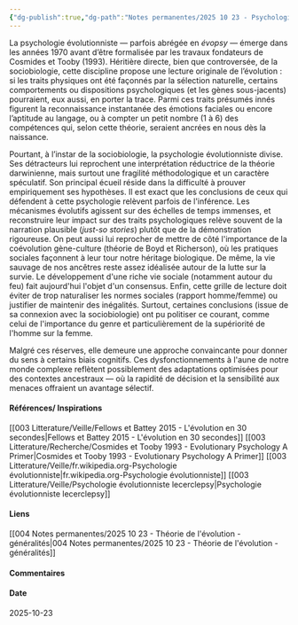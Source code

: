 ```yaml
---
{"dg-publish":true,"dg-path":"Notes permanentes/2025 10 23 - Psychologie évolutionniste - présentation.md","permalink":"/notes-permanentes/2025-10-23-psychologie-evolutionniste-presentation/","dgPassFrontmatter":true}
---
```


La psychologie évolutionniste — parfois abrégée en _évopsy_ — émerge dans les années 1970 avant d’être formalisée par les travaux fondateurs de Cosmides et Tooby (1993). Héritière directe, bien que controversée, de la sociobiologie, cette discipline propose une lecture originale de l’évolution : si les traits physiques ont été façonnés par la sélection naturelle, certains comportements ou dispositions psychologiques (et les gènes sous-jacents) pourraient, eux aussi, en porter la trace. Parmi ces traits présumés innés figurent la reconnaissance instantanée des émotions faciales ou encore l’aptitude au langage, ou à compter un petit nombre (1 à 6) des compétences qui, selon cette théorie, seraient ancrées en nous dès la naissance.

Pourtant, à l’instar de la sociobiologie, la psychologie évolutionniste divise. Ses détracteurs lui reprochent une interprétation réductrice de la théorie darwinienne, mais surtout une fragilité méthodologique et un caractère spéculatif. Son principal écueil réside dans la difficulté à prouver empiriquement ses hypothèses. Il est exact que les conclusions de ceux qui défendent à cette psychologie relèvent parfois de l'inférence. Les mécanismes évolutifs agissent sur des échelles de temps immenses, et reconstruire leur impact sur des traits psychologiques relève souvent de la narration plausible (*just-so stories*) plutôt que de la démonstration rigoureuse.
On peut aussi lui reprocher de mettre de côté l'importance de la coévolution gène-culture (théorie de Boyd et Richerson), où les pratiques sociales façonnent à leur tour notre héritage biologique. De même, la vie sauvage de nos ancêtres reste assez idéalisée autour de la lutte sur la survie. Le développement d'une riche vie sociale (notamment autour du feu) fait aujourd'hui l'objet d'un consensus. Enfin, cette grille de lecture doit éviter de trop naturaliser les normes sociales (rapport homme/femme) ou justifier de maintenir des inégalités. 
Surtout, certaines conclusions (issue de sa connexion avec la sociobiologie) ont pu politiser ce courant, comme celui de l'importance du genre et particulièrement de la supériorité de l'homme sur la femme. 

Malgré ces réserves, elle demeure une approche convaincante pour donner du sens à certains biais cognitifs. Ces dysfonctionnements à l'aune de notre monde complexe reflètent possiblement des adaptations optimisées pour des contextes ancestraux — où la rapidité de décision et la sensibilité aux menaces offraient un avantage sélectif.

#### Références/ Inspirations
[[003 Litterature/Veille/Fellows et Battey 2015 - L'évolution en 30 secondes\|Fellows et Battey 2015 - L'évolution en 30 secondes]]
[[003 Litterature/Recherche/Cosmides et Tooby 1993 - Evolutionary Psychology A Primer\|Cosmides et Tooby 1993 - Evolutionary Psychology A Primer]]
[[003 Litterature/Veille/fr.wikipedia.org-Psychologie évolutionniste\|fr.wikipedia.org-Psychologie évolutionniste]]
[[003 Litterature/Veille/Psychologie évolutionniste  lecerclepsy\|Psychologie évolutionniste  lecerclepsy]]

#### Liens
[[004 Notes permanentes/2025 10 23 - Théorie de l'évolution - généralités\|004 Notes permanentes/2025 10 23 - Théorie de l'évolution - généralités]]


#### Commentaires



#### Date
2025-10-23
